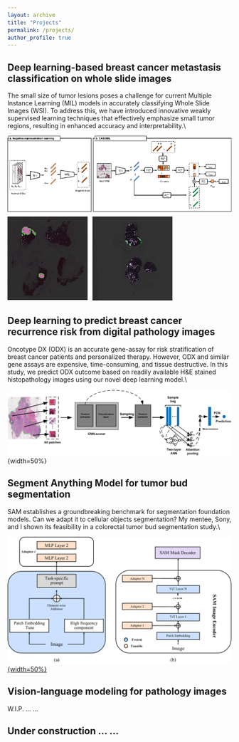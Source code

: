 ```yaml
---
layout: archive
title: "Projects"
permalink: /projects/
author_profile: true
---
```


## Deep learning-based breast cancer metastasis classification on whole slide images
The small size of tumor lesions poses a challenge for current Multiple Instance Learning (MIL) models in accurately classifying Whole Slide Images (WSI). To address this, we have introduced innovative weakly supervised learning techniques that effectively emphasize small tumor regions, resulting in enhanced accuracy and interpretability.\

![Diagram](/images/diagram.png "diagram")
![Attentionmap](/images/attentionmap.png "attention map")

## Deep learning to predict breast cancer recurrence risk from digital pathology images
Oncotype DX (ODX) is an accurate gene-assay for risk stratification of breast cancer patients and personalized therapy. However, ODX and similar gene assays are expensive, time-consuming, and tissue destructive. In this study, we predict ODX outcome based on readily available H&E stained histopathology images using our novel deep learning model.\

![bcrnet](/images/bcrnet.png "bcrnet"){width=50%}

## Segment Anything Model for tumor bud segmentation
SAM establishes a groundbreaking benchmark for segmentation foundation models. Can we adapt it to cellular objects segmentation? My mentee, Sony, and I shown its feasibility in a colorectal tumor bud segmentation study.\

[![sam](/images/sam.png "sam"){width=50%}](https://www.youtube.com/watch?v=0L3VLz6V4HU)


## Vision-language modeling for pathology images
W.I.P. ... ...

## Under construction ... ...

